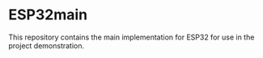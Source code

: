 # ESP32main
This repository contains the main implementation for ESP32 for use in the project demonstration.
